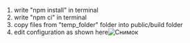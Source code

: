 1. write "npm install" in terminal
2. write "npm ci" in terminal
3. copy files from "temp_folder" folder into public/build folder
4. edit configuration as shown here![Снимок](https://user-images.githubusercontent.com/101111710/175905083-965b37bf-7e5a-4aec-aad3-a935c99965f7.PNG)

